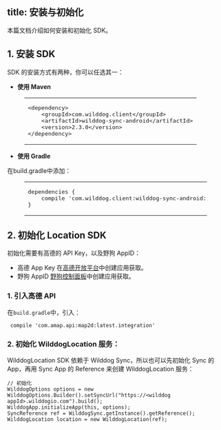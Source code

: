 title: 安装与初始化
---

本篇文档介绍如何安装和初始化 SDK。


## 1.  安装 SDK
SDK 的安装方式有两种，你可以任选其一：

* **使用 Maven**

<figure class="highlight xml"><table><tbody><tr><td class="code"><pre><div class="line"><span class="tag">&lt;<span class="name">dependency</span>&gt;</span></div><div class="line">    <span class="tag">&lt;<span class="name">groupId</span>&gt;</span>com.wilddog.client<span class="tag">&lt;/<span class="name">groupId</span>&gt;</span></div><div class="line">    <span class="tag">&lt;<span class="name">artifactId</span>&gt;</span>wilddog-sync-android<span class="tag">&lt;/<span class="name">artifactId</span>&gt;</span></div><div class="line">    <span class="tag">&lt;<span class="name">version</span>&gt;</span><span class="sync_android_v">2.3.0</span><span class="tag">&lt;/<span class="name">version</span>&gt;</span></div><div class="line"><span class="tag">&lt;/<span class="name">dependency</span>&gt;</span></div></pre></td></tr></tbody></table></figure>

* **使用 Gradle**

在build.gradle中添加：

<figure class="highlight java"><table><tbody><tr><td class="code"><pre><div class="line">dependencies {</div><div class="line">    compile <span class="string">&apos;com.wilddog.client:wilddog-sync-android:<span class="sync_android_v">2.3.0</span>&apos;</span></div><div class="line">}</div></pre></td></tr></tbody></table></figure>


## 2. 初始化 Location SDK

初始化需要有高德的 API Key，以及野狗 AppID：

* 高德 App Key 在[高德开放平台](https://lbs.amap.com/)中创建应用获取。
* 野狗 AppID [野狗控制面板](https://www.wilddog.com/dashboard/)中创建应用获取。

### 1. 引入高德 API
在`build.gradle`中，引入：
```android
 compile 'com.amap.api:map2d:latest.integration'
```

### 2. 初始化 WilddogLocation 服务：


WilddogLocation SDK 依赖于 Wilddog Sync，所以也可以先初始化 Sync 的 App，再用 Sync App 的 Reference 来创建 WilddogLocation 服务：

```android
// 初始化
WilddogOptions options = new WilddogOptions.Builder().setSyncUrl("https://<wilddog appId>.wilddogio.com").build();
WilddogApp.initializeApp(this, options);
SyncReference ref = WilddogSync.getInstance().getReference();
WilddogLocation location = new WilddogLocation(ref);
```

